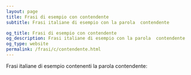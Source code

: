 ```yaml
---
layout: page
title: Frasi di esempio con contendente 
subtitle: Frasi italiane di esempio con la parola  contendente

og_title: Frasi di esempio con contendente 
og_description: Frasi italiane di esempio con la parola  contendente
og_type: website
permalink: /frasi/c/contendente.html
---
```


Frasi italiane di esempio contenenti la parola contendente:


